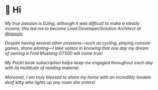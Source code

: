 <!--
**nx-dennytrebbin/nx-dennytrebbin** is a ✨ _special_ ✨ repository because its `README.md` (this file) appears on your GitHub profile.

Here are some ideas to get you started:

- 🔭 I’m currently working on ...
- 🌱 I’m currently learning ...
- 👯 I’m looking to collaborate on ...
- 🤔 I’m looking for help with ...
- 💬 Ask me about ...
- 📫 How to reach me: ...
- 😄 Pronouns: ...
- ⚡ Fun fact: ...
-->

<div style="padding: 0 0 0 1em;">

# 👋 Hi

*My true passion is DJing, although it was difficult to make a steady income; this led me to become Lead Developer/Solution Architect at [@nexum](https://twitter.com/nexum).*

*Despite having several other passions—such as cycling, playing console games, drone piloting—I take solace in knowing that one day my dream of owning a Ford Mustang GT500 will come true!*

*My Packt book subscription helps keep me engaged throughout each day with its multitude of reading material.*

*Moreover, I am truly blessed to share my home with an incredibly lovable deaf kitty who lights up any room she enters!*

</div>
